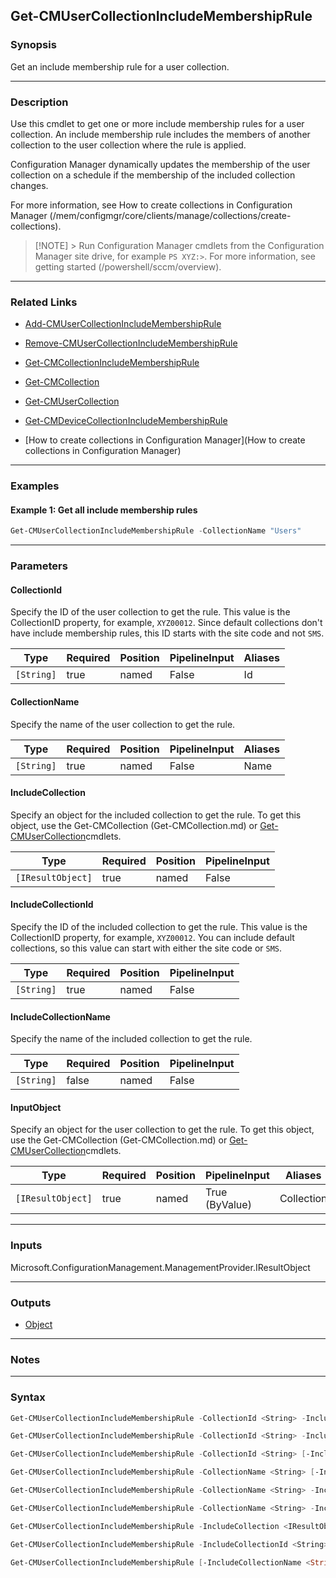 Get-CMUserCollectionIncludeMembershipRule
-----------------------------------------




### Synopsis
Get an include membership rule for a user collection.



---


### Description

Use this cmdlet to get one or more include membership rules for a user collection. An include membership rule includes the members of another collection to the user collection where the rule is applied.



Configuration Manager dynamically updates the membership of the user collection on a schedule if the membership of the included collection changes.



For more information, see How to create collections in Configuration Manager (/mem/configmgr/core/clients/manage/collections/create-collections).



> [!NOTE] > Run Configuration Manager cmdlets from the Configuration Manager site drive, for example `PS XYZ:>`. For more information, see getting started (/powershell/sccm/overview).



---


### Related Links
* [Add-CMUserCollectionIncludeMembershipRule](Add-CMUserCollectionIncludeMembershipRule)



* [Remove-CMUserCollectionIncludeMembershipRule](Remove-CMUserCollectionIncludeMembershipRule)



* [Get-CMCollectionIncludeMembershipRule](Get-CMCollectionIncludeMembershipRule)



* [Get-CMCollection](Get-CMCollection)



* [Get-CMUserCollection](Get-CMUserCollection)



* [Get-CMDeviceCollectionIncludeMembershipRule](Get-CMDeviceCollectionIncludeMembershipRule)



* [How to create collections in Configuration Manager](How to create collections in Configuration Manager)





---


### Examples
#### Example 1: Get all include membership rules
```PowerShell
Get-CMUserCollectionIncludeMembershipRule -CollectionName "Users"
```



---


### Parameters
#### **CollectionId**

Specify the ID of the user collection to get the rule. This value is the CollectionID property, for example, `XYZ00012`. Since default collections don't have include membership rules, this ID starts with the site code and not `SMS`.






|Type      |Required|Position|PipelineInput|Aliases|
|----------|--------|--------|-------------|-------|
|`[String]`|true    |named   |False        |Id     |



#### **CollectionName**

Specify the name of the user collection to get the rule.






|Type      |Required|Position|PipelineInput|Aliases|
|----------|--------|--------|-------------|-------|
|`[String]`|true    |named   |False        |Name   |



#### **IncludeCollection**

Specify an object for the included collection to get the rule. To get this object, use the Get-CMCollection (Get-CMCollection.md) or [Get-CMUserCollection](Get-CMUserCollection.md)cmdlets.






|Type             |Required|Position|PipelineInput|
|-----------------|--------|--------|-------------|
|`[IResultObject]`|true    |named   |False        |



#### **IncludeCollectionId**

Specify the ID of the included collection to get the rule. This value is the CollectionID property, for example, `XYZ00012`. You can include default collections, so this value can start with either the site code or `SMS`.






|Type      |Required|Position|PipelineInput|
|----------|--------|--------|-------------|
|`[String]`|true    |named   |False        |



#### **IncludeCollectionName**

Specify the name of the included collection to get the rule.






|Type      |Required|Position|PipelineInput|
|----------|--------|--------|-------------|
|`[String]`|false   |named   |False        |



#### **InputObject**

Specify an object for the user collection to get the rule. To get this object, use the Get-CMCollection (Get-CMCollection.md) or [Get-CMUserCollection](Get-CMUserCollection.md)cmdlets.






|Type             |Required|Position|PipelineInput |Aliases   |
|-----------------|--------|--------|--------------|----------|
|`[IResultObject]`|true    |named   |True (ByValue)|Collection|





---


### Inputs
Microsoft.ConfigurationManagement.ManagementProvider.IResultObject





---


### Outputs
* [Object](https://learn.microsoft.com/en-us/dotnet/api/System.Object)






---


### Notes




---


### Syntax
```PowerShell
Get-CMUserCollectionIncludeMembershipRule -CollectionId <String> -IncludeCollection <IResultObject> [<CommonParameters>]
```
```PowerShell
Get-CMUserCollectionIncludeMembershipRule -CollectionId <String> -IncludeCollectionId <String> [<CommonParameters>]
```
```PowerShell
Get-CMUserCollectionIncludeMembershipRule -CollectionId <String> [-IncludeCollectionName <String>] [<CommonParameters>]
```
```PowerShell
Get-CMUserCollectionIncludeMembershipRule -CollectionName <String> [-IncludeCollectionName <String>] [<CommonParameters>]
```
```PowerShell
Get-CMUserCollectionIncludeMembershipRule -CollectionName <String> -IncludeCollection <IResultObject> [<CommonParameters>]
```
```PowerShell
Get-CMUserCollectionIncludeMembershipRule -CollectionName <String> -IncludeCollectionId <String> [<CommonParameters>]
```
```PowerShell
Get-CMUserCollectionIncludeMembershipRule -IncludeCollection <IResultObject> -InputObject <IResultObject> [<CommonParameters>]
```
```PowerShell
Get-CMUserCollectionIncludeMembershipRule -IncludeCollectionId <String> -InputObject <IResultObject> [<CommonParameters>]
```
```PowerShell
Get-CMUserCollectionIncludeMembershipRule [-IncludeCollectionName <String>] -InputObject <IResultObject> [<CommonParameters>]
```
